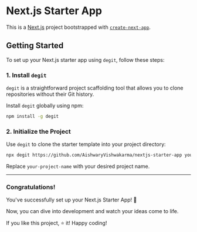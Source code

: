 # Next.js Starter App

This is a [Next.js](https://nextjs.org) project bootstrapped with [`create-next-app`](https://nextjs.org/docs/app/api-reference/cli/create-next-app).

## Getting Started

To set up your Next.js starter app using `degit`, follow these steps:

### 1. Install `degit`

`degit` is a straightforward project scaffolding tool that allows you to clone repositories without their Git history.

Install `degit` globally using npm:

```bash
npm install -g degit
```

### 2. Initialize the Project

Use `degit` to clone the starter template into your project directory:

```bash
npx degit https://github.com/AishwaryVishwakarma/nextjs-starter-app your-project-name
```

Replace `your-project-name` with your desired project name.

---

### Congratulations!

You've successfully set up your Next.js Starter App! 🎉

Now, you can dive into development and watch your ideas come to life.

If you like this project, ⭐️ it! Happy coding!
